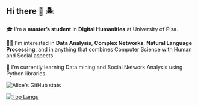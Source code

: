 ## Hi there 👋 🏝

🎓 I'm a **master’s student** in **Digital Humanities** at University of Pisa.

👩‍💻 I'm interested in **Data Analysis**, **Complex Networks**, **Natural Language Processing**, and in anything that combines Computer Science with Human and Social aspects.

🧠 I'm currently learning Data mining and Social Network Analysis using Python libraries.

![Alice's GitHub stats](https://github-readme-stats.vercel.app/api?username=alisola21&theme=react&show_icons=true)


[![Top Langs](https://github-readme-stats.vercel.app/api/top-langs/?username=alisola21&theme=react&layout=compact)](https://github.com/alisola21/github-readme-stats)
